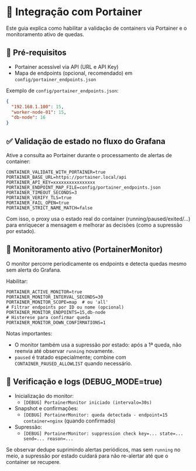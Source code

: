 # 🔁 Integração com Portainer

Este guia explica como habilitar a validação de containers via Portainer e o monitoramento ativo de quedas.

## 🧰 Pré-requisitos

- Portainer acessível via API (URL e API Key)
- Mapa de endpoints (opcional, recomendado) em `config/portainer_endpoints.json`

Exemplo de `config/portainer_endpoints.json`:

```json
{
  "192.168.1.100": 15,
  "worker-node-01": 15,
  "db-node": 16
}
```

## ✅ Validação de estado no fluxo do Grafana

Ative a consulta ao Portainer durante o processamento de alertas de container:

```env
CONTAINER_VALIDATE_WITH_PORTAINER=true
PORTAINER_BASE_URL=https://portainer.local/api
PORTAINER_API_KEY=xxxxxxxxxxxxxxxx
PORTAINER_ENDPOINT_MAP_FILE=config/portainer_endpoints.json
PORTAINER_TIMEOUT_SECONDS=3
PORTAINER_VERIFY_TLS=true
PORTAINER_FAIL_OPEN=true
PORTAINER_STRICT_NAME_MATCH=false
```

Com isso, o proxy usa o estado real do container (running/paused/exited/...) para enriquecer a mensagem e melhorar as decisões (como a supressão por estado).

## 📡 Monitoramento ativo (PortainerMonitor)

O monitor percorre periodicamente os endpoints e detecta quedas mesmo sem alerta do Grafana.

Habilitar:

```env
PORTAINER_ACTIVE_MONITOR=true
PORTAINER_MONITOR_INTERVAL_SECONDS=30
PORTAINER_MONITOR_SCOPE=map  # ou 'all'
# Filtrar endpoints por ID ou nome (opcional)
PORTAINER_MONITOR_ENDPOINTS=15,db-node
# Histerese para confirmar queda
PORTAINER_MONITOR_DOWN_CONFIRMATIONS=1
```

Notas importantes:

- O monitor também usa a supressão por estado: após a 1ª queda, não reenvia até observar `running` novamente.
- `paused` é tratado especialmente; combine com `CONTAINER_PAUSED_ALLOWLIST` quando necessário.

## 🧪 Verificação e logs (DEBUG_MODE=true)

- Inicialização do monitor:
  - `[DEBUG] PortainerMonitor iniciado (intervalo=30s)`
- Snapshot e confirmações:
  - `[DEBUG] PortainerMonitor: queda detectada - endpoint=15 container=nginx` (quando confirmado)
- Supressão:
  - `[DEBUG] PortainerMonitor: suppression check key=... state=... send=... reason=...`

Se observar dedupe suprimindo alertas periódicos, mas sem `running` no meio, a supressão por estado cuidará para não re-alertar até que o container se recupere.
